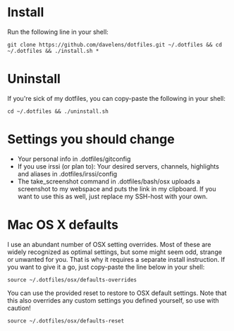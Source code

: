 # Install
Run the following line in your shell:

    git clone https://github.com/davelens/dotfiles.git ~/.dotfiles && cd ~/.dotfiles && ./install.sh *

# Uninstall
If you're sick of my dotfiles, you can copy-paste the following in your shell:

	cd ~/.dotfiles && ./uninstall.sh

# Settings you should change
- Your personal info in .dotfiles/gitconfig
- If you use irssi (or plan to): Your desired servers, channels, highlights and aliases in .dotfiles/irssi/config
- The take_screenshot command in .dotfiles/bash/osx uploads a screenshot to my webspace and puts the link in my clipboard. If you want to use this as well, just replace my SSH-host with your own.

# Mac OS X defaults
I use an abundant number of OSX setting overrides. Most of these are widely recognized as optimal settings, but some might seem odd, strange or unwanted for you. That is why it requires a separate install instruction. If you want to give it a go, just copy-paste the line below in your shell:

	source ~/.dotfiles/osx/defaults-overrides

You can use the provided reset to restore to OSX default settings. Note that this also overrides any custom settings you defined yourself, so use with caution!

	source ~/.dotfiles/osx/defaults-reset
